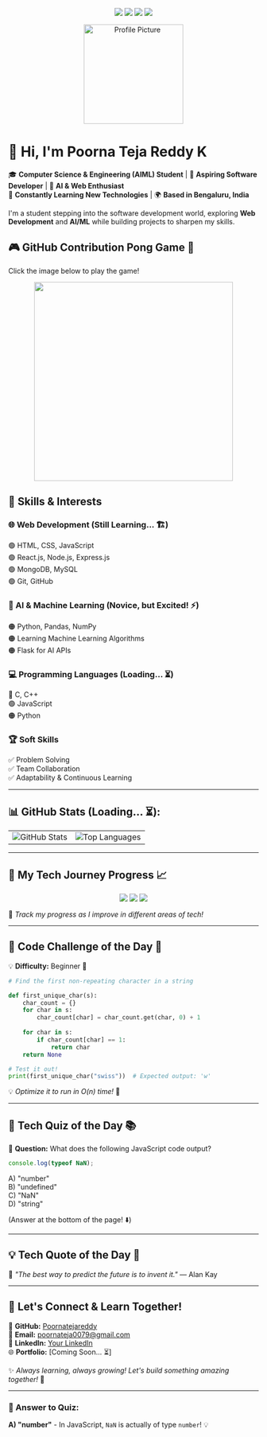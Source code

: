 <p align="center">
    <img src="https://img.shields.io/badge/status-learning-blue"> 
    <img src="https://img.shields.io/badge/Web_Dev-React,_Node,_MongoDB-blue"> 
    <img src="https://img.shields.io/badge/AI/ML-Python,_Flask,_Pandas-orange"> 
    <img src="https://img.shields.io/badge/Location-Bengaluru,%20India-red">
</p>

<p align="center">
    <img src="https://media.licdn.com/dms/image/v2/D5603AQE_sflwk3ZYnQ/profile-displayphoto-shrink_200_200/profile-displayphoto-shrink_200_200/0/1704901889595?e=2147483647&v=beta&t=evdnYrFdgnsEAtM_Xo6qbLPVXFAoNG0HbpK_-3aH9_M" width="200" alt="Profile Picture">
</p>

# 👋 Hi, I'm **Poorna Teja Reddy K**

🎓 **Computer Science & Engineering (AIML) Student** | 🚀 **Aspiring Software Developer** | 🤖 **AI & Web Enthusiast**  
🌱 **Constantly Learning New Technologies** | 🌍 **Based in Bengaluru, India**

I'm a student stepping into the software development world, exploring **Web Development** and **AI/ML** while building projects to sharpen my skills.

## 🎮 GitHub Contribution Pong Game 🏓  
Click the image below to play the game!  

<p align="center">
    <a href="https://poornatejareddy.github.io/ponggame/" target="_blank">
        <img src="https://user-images.githubusercontent.com/674621/71187859-22b64e80-2254-11ea-9b02-5922e163181a.gif" width="400" />
    </a>
</p>


## 🚀 Skills & Interests

### 🌐 Web Development (Still Learning... 🏗️)
🟢 HTML, CSS, JavaScript  
🟢 React.js, Node.js, Express.js  
🟢 MongoDB, MySQL  
🟢 Git, GitHub

### 🤖 AI & Machine Learning (Novice, but Excited! ⚡)
🟠 Python, Pandas, NumPy  
🟠 Learning Machine Learning Algorithms  
🟠 Flask for AI APIs

### 💻 Programming Languages (Loading... ⏳)
🔵 C, C++  
🟢 JavaScript  
🟠 Python  

### 🏆 Soft Skills
✅ Problem Solving  
✅ Team Collaboration  
✅ Adaptability & Continuous Learning

---

## 📊 GitHub Stats (Loading... ⏳):
<table>
    <tr>
        <td align="center"><img src="https://github-readme-stats.vercel.app/api?username=Poornatejareddy&show_icons=true&theme=radical" alt="GitHub Stats"/></td>
        <td align="center"><img src="https://github-readme-stats.vercel.app/api/top-langs/?username=Poornatejareddy&theme=radical&langs_count=8" alt="Top Languages"/></td>
    </tr>
</table>

---

## 🚀 My Tech Journey Progress 📈
<p align="center">
    <img src="https://progress-bar.dev/40/?title=Web%20Development&width=200&color=5eb5f7">  
    <img src="https://progress-bar.dev/30/?title=Machine%20Learning&width=200&color=f7a05e">  
    <img src="https://progress-bar.dev/50/?title=Problem%20Solving&width=200&color=5ef77d">  
</p>

👣 *Track my progress as I improve in different areas of tech!*

---

## 🎲 Code Challenge of the Day 🎯
💡 **Difficulty:** Beginner 🔰

```python
# Find the first non-repeating character in a string

def first_unique_char(s):
    char_count = {}
    for char in s:
        char_count[char] = char_count.get(char, 0) + 1
    
    for char in s:
        if char_count[char] == 1:
            return char
    return None

# Test it out!
print(first_unique_char("swiss"))  # Expected output: 'w'
```

💡 *Optimize it to run in O(n) time!* 🚀

---

## 🎯 Tech Quiz of the Day 📚
🤔 **Question:** What does the following JavaScript code output?

```js
console.log(typeof NaN);
```

A) "number"  
B) "undefined"  
C) "NaN"  
D) "string"  

(Answer at the bottom of the page! ⬇️)

---

## 💡 Tech Quote of the Day 🌟
🚀 *"The best way to predict the future is to invent it."* — Alan Kay

---

## 🌟 Let's Connect & Learn Together!
🔗 **GitHub:** [Poornatejareddy](https://github.com/Poornatejareddy)  
📧 **Email:** poornateja0079@gmail.com  
💼 **LinkedIn:** [Your LinkedIn](https://www.linkedin.com/in/k-poorna-teja-reddy-401650200/)  
🌐 **Portfolio:** [Coming Soon... ⏳]

✨ *Always learning, always growing! Let's build something amazing together!* 🚀

---

### 🧠 Answer to Quiz: 
**A) "number"** - In JavaScript, `NaN` is actually of type `number`! 💡
